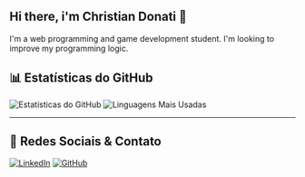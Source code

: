 ## Hi there, i'm Christian Donati 👋

I'm a web programming and game development student. I'm looking to improve my programming logic.

## 📊 Estatísticas do GitHub

![Estatísticas do GitHub](https://github-readme-stats.vercel.app/api?username=christianCode95&show_icons=true&theme=radical)
![Linguagens Mais Usadas](https://github-readme-stats.vercel.app/api/top-langs/?username=christianCode95&layout=compact&theme=radical)

---

## 📣 Redes Sociais & Contato

[![LinkedIn](https://img.shields.io/badge/LinkedIn-Christian-blue?style=flat&logo=linkedin)](https://www.linkedin.com/in/christian-donati-ramires-fagundes-a65668341/)
[![GitHub](https://img.shields.io/badge/GitHub-ChristianCode95-black?style=flat&logo=github)](https://github.com/christianCode95)
